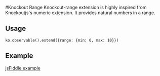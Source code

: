 #Knockout Range
Knockout-range extension is highly inspired from Knockoutjs's numeric extension. It provides natural numbers in a range.

## Usage
    ko.observable().extend({range: {min: 0, max: 10}})

## Example
[jsFiddle example](http://jsfiddle.net/sevilyilmaz/Ws3Ec/)
